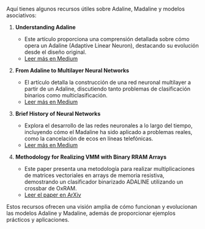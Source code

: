 Aquí tienes algunos recursos útiles sobre Adaline, Madaline y modelos asociativos:

1. **Understanding Adaline**
   - Este artículo proporciona una comprensión detallada sobre cómo opera un Adaline (Adaptive Linear Neuron), destacando su evolución desde el diseño original.
   - [Leer más en Medium](https://medium.com/@mr.sk12112002/understanding-adaline-da79ab8bbc5a)

2. **From Adaline to Multilayer Neural Networks**
   - El artículo detalla la construcción de una red neuronal multilayer a partir de un Adaline, discutiendo tanto problemas de clasificación binarios como multiclasificación.
   - [Leer más en Medium](https://medium.com/towards-data-science/from-adaline-to-multilayer-neural-networks-e115e65fee3e)

3. **Brief History of Neural Networks**
   - Explora el desarrollo de las redes neuronales a lo largo del tiempo, incluyendo cómo el Madaline ha sido aplicado a problemas reales, como la cancelación de ecos en líneas telefónicas.
   - [Leer más en Medium](https://medium.com/analytics-vidhya/brief-history-of-neural-networks-44c2bf72eec)

4. **Methodology for Realizing VMM with Binary RRAM Arrays**
   - Este paper presenta una metodología para realizar multiplicaciones de matrices vectoriales en arrays de memoria resistiva, demostrando un clasificador binarizado ADALINE utilizando un crossbar de OxRAM.
   - [Leer el paper en ArXiv](http://arxiv.org/abs/2006.05657v1)

Estos recursos ofrecen una visión amplia de cómo funcionan y evolucionan las modelos Adaline y Madaline, además de proporcionar ejemplos prácticos y aplicaciones.